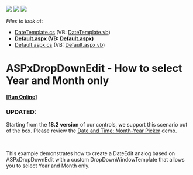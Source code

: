 <!-- default badges list -->
![](https://img.shields.io/endpoint?url=https://codecentral.devexpress.com/api/v1/VersionRange/128530803/13.2.13%2B)
[![](https://img.shields.io/badge/Open_in_DevExpress_Support_Center-FF7200?style=flat-square&logo=DevExpress&logoColor=white)](https://supportcenter.devexpress.com/ticket/details/E4038)
[![](https://img.shields.io/badge/📖_How_to_use_DevExpress_Examples-e9f6fc?style=flat-square)](https://docs.devexpress.com/GeneralInformation/403183)
<!-- default badges end -->
<!-- default file list -->
*Files to look at*:

* [DateTemplate.cs](./CS/App_Code/DateTemplate.cs) (VB: [DateTemplate.vb](./VB/App_Code/DateTemplate.vb))
* **[Default.aspx](./CS/Default.aspx) (VB: [Default.aspx](./VB/Default.aspx))**
* [Default.aspx.cs](./CS/Default.aspx.cs) (VB: [Default.aspx.vb](./VB/Default.aspx.vb))
<!-- default file list end -->
# ASPxDropDownEdit - How to select Year and Month only
<!-- run online -->
**[[Run Online]](https://codecentral.devexpress.com/e4038/)**
<!-- run online end -->

<h3>UPDATED:</h3>

<p>Starting from the <strong>18.2 version</strong> of our controls, we support this scenario out of the box. Please review the <a href="https://demos.devexpress.com/ASPxEditorsDemos/DateTime/MonthYearPicker.aspx">Date and Time: Month-Year Picker</a> demo.</p>

<br/>
<p>This example demonstrates how to create a DateEdit analog based on ASPxDropDownEdit with a custom DropDownWindowTemplate that allows you to select Year and Month only.</p>



